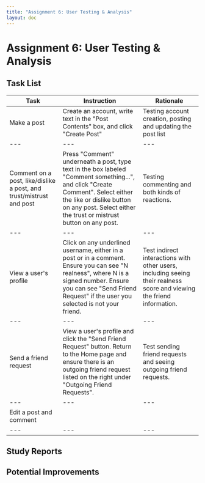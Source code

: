 ```yaml
---
title: "Assignment 6: User Testing & Analysis"
layout: doc
---
```


# Assignment 6: User Testing & Analysis

## Task List

| Task | Instruction | Rationale |
| --- | --- | --- | 
| Make a post | Create an account, write text in the "Post Contents" box, and click "Create Post" | Testing account creation, posting and updating the post list |
| --- | --- | --- | 
| Comment on a post, like/dislike a post, and trust/mistrust and post | Press "Comment" underneath a post, type text in the box labeled "Comment something...", and click "Create Comment". Select either the like or dislike button on any post. Select either the trust or mistrust button on any post. | Testing commenting and both kinds of reactions. |
| --- | --- | --- | 
| View a user's profile | Click on any underlined username, either in a post or in a comment. Ensure you can see "N realness", where N is a signed number. Ensure you can see "Send Friend Request" if the user you selected is not your friend. | Test indirect interactions with other users, including seeing their realness score and viewing the friend information. |
| --- | --- | --- | 
| Send a friend request | View a user's profile and click the "Send Friend Request" button. Return to the Home page and ensure there is an outgoing friend request listed on the right under "Outgoing Friend Requests". | Test sending friend requests and seeing outgoing friend requests. |
| --- | --- | --- | 
| Edit a post and comment | 
| --- | --- | --- | 


## Study Reports

## Potential Improvements